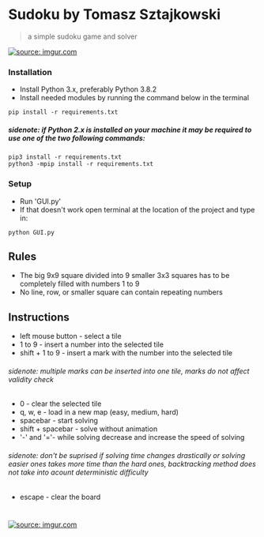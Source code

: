 # Sudoku by Tomasz Sztajkowski
> a simple sudoku game and solver

<a href="https://imgur.com/JP4TpR3"><img src="https://i.imgur.com/JP4TpR3.gif" title="source: imgur.com" /></a>

### Installation
- Install Python 3.x, preferably Python 3.8.2
- Install needed modules by running the command below in the terminal
```shell
pip install -r requirements.txt
```
##### sidenote: if Python 2.x is installed on your machine it may be required to use one of the two following commands:
```shell
pip3 install -r requirements.txt
python3 -mpip install -r requirements.txt
```

### Setup

- Run 'GUI.py'
- If that doesn't work open terminal at the location of the project and type in:
```shell
python GUI.py
```
## Rules
- The big 9x9 square divided into 9 smaller 3x3 squares has to be completely filled with numbers 1 to 9
- No line, row, or smaller square can contain repeating numbers
## Instructions
- left mouse button - select a tile
- 1 to 9 - insert a number into the selected tile
- shift + 1 to 9 - insert a mark with the number into the selected tile
###### sidenote: multiple marks can be inserted into one tile, marks do not affect validity check
- 0 - clear the selected tile
- q, w, e - load in a new map (easy, medium, hard)
- spacebar - start solving
- shift + spacebar - solve without animation
- '-' and '='- while solving decrease and increase the speed of solving
###### sidenote: don't be suprised if solving time changes drastically or solving easier ones takes more time than the hard ones, backtracking method does not take into acount deterministic difficulty
- escape - clear the board
#
<a href="https://imgur.com/oDpyWtd"><img src="https://i.imgur.com/oDpyWtd.png" title="source: imgur.com" /></a>
